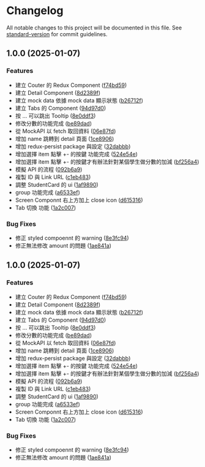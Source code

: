 # Changelog

All notable changes to this project will be documented in this file. See [standard-version](https://github.com/conventional-changelog/standard-version) for commit guidelines.

## 1.0.0 (2025-01-07)


### Features

* 建立 Couter 的 Redux Component ([f74bd59](https://github.com/horsekitlin/student-web/commit/f74bd597c7c56c5376e9235c27e0476bb2abef2d))
* 建立 Detail Component ([8d2389f](https://github.com/horsekitlin/student-web/commit/8d2389f78d25d2dbed66894eedbce6b9d8761e6d))
* 建立 mock data 依據 mock data 顯示狀態 ([b26712f](https://github.com/horsekitlin/student-web/commit/b26712f832a4268090a9015d9b46b2eedaede04f))
* 建立 Tabs 的 Component ([94d97d0](https://github.com/horsekitlin/student-web/commit/94d97d07fd6ff0a553db4ea29420183be7de6f09))
* 按 … 可以跳出 Tooltip ([8e0ddf3](https://github.com/horsekitlin/student-web/commit/8e0ddf3f488fc7447955995908ff68d09b60845a))
* 修改分數的功能完成 ([be89dad](https://github.com/horsekitlin/student-web/commit/be89dada2a07e4717b8522dd6bd7145618d20d4d))
* 從 MockAPI 以 fetch 取回資料 ([06e87fd](https://github.com/horsekitlin/student-web/commit/06e87fd5c7cb405b974183f515a0e7bbf207d172))
* 增加 name 跳轉到 detail 頁面 ([1ce8906](https://github.com/horsekitlin/student-web/commit/1ce8906f41d66e829463602f72842414163d744a))
* 增加 redux-persist package 與設定 ([32dabbb](https://github.com/horsekitlin/student-web/commit/32dabbb91474f53d54818ce5bf336bbc46a5b206))
* 增加選擇 item 點擊 +- 的按鍵 功能完成 ([524e54e](https://github.com/horsekitlin/student-web/commit/524e54edf0a91daccff16e18590f5a98c071d777))
* 增加選擇 item 點擊 +- 的按鍵才有辦法針對某個學生做分數的加減 ([bf256a4](https://github.com/horsekitlin/student-web/commit/bf256a4c82455c831766c94405d5e005d927ac2b))
* 模擬 API 的流程 ([092b6a9](https://github.com/horsekitlin/student-web/commit/092b6a99ba67a6d10466debd11915d2d77600a01))
* 複製 ID 與 Link URL ([c1eb483](https://github.com/horsekitlin/student-web/commit/c1eb483b83b566e4eb091ca1589ad2fe2b8c37a8))
* 調整 StudentCard 的 ui ([1af9890](https://github.com/horsekitlin/student-web/commit/1af9890dddf7bb909f3bca3f0e440ab0618b6499))
* group 功能完成 ([a6533ef](https://github.com/horsekitlin/student-web/commit/a6533ef755ec61544628234efa3d6c42feaf07a9))
* Screen  Componnt 右上方加上 close icon ([d615316](https://github.com/horsekitlin/student-web/commit/d615316126cf79addabc4271899b6370a7e18865))
* Tab 切換 功能 ([1a2c007](https://github.com/horsekitlin/student-web/commit/1a2c007e5ab15da5a5de57717f9205c57a5af237))


### Bug Fixes

* 修正 styled compoennt 的 warning ([8e3fc94](https://github.com/horsekitlin/student-web/commit/8e3fc94f952936e71544c04939665f68196aa3e9))
* 修正無法修改 amount 的問題 ([1ae841a](https://github.com/horsekitlin/student-web/commit/1ae841a4a61d46376bc975ef66dafd7a374b9adc))

## 1.0.0 (2025-01-07)


### Features

* 建立 Couter 的 Redux Component ([f74bd59](https://github.com/horsekitlin/student-web/commit/f74bd597c7c56c5376e9235c27e0476bb2abef2d))
* 建立 Detail Component ([8d2389f](https://github.com/horsekitlin/student-web/commit/8d2389f78d25d2dbed66894eedbce6b9d8761e6d))
* 建立 mock data 依據 mock data 顯示狀態 ([b26712f](https://github.com/horsekitlin/student-web/commit/b26712f832a4268090a9015d9b46b2eedaede04f))
* 建立 Tabs 的 Component ([94d97d0](https://github.com/horsekitlin/student-web/commit/94d97d07fd6ff0a553db4ea29420183be7de6f09))
* 按 … 可以跳出 Tooltip ([8e0ddf3](https://github.com/horsekitlin/student-web/commit/8e0ddf3f488fc7447955995908ff68d09b60845a))
* 修改分數的功能完成 ([be89dad](https://github.com/horsekitlin/student-web/commit/be89dada2a07e4717b8522dd6bd7145618d20d4d))
* 從 MockAPI 以 fetch 取回資料 ([06e87fd](https://github.com/horsekitlin/student-web/commit/06e87fd5c7cb405b974183f515a0e7bbf207d172))
* 增加 name 跳轉到 detail 頁面 ([1ce8906](https://github.com/horsekitlin/student-web/commit/1ce8906f41d66e829463602f72842414163d744a))
* 增加 redux-persist package 與設定 ([32dabbb](https://github.com/horsekitlin/student-web/commit/32dabbb91474f53d54818ce5bf336bbc46a5b206))
* 增加選擇 item 點擊 +- 的按鍵 功能完成 ([524e54e](https://github.com/horsekitlin/student-web/commit/524e54edf0a91daccff16e18590f5a98c071d777))
* 增加選擇 item 點擊 +- 的按鍵才有辦法針對某個學生做分數的加減 ([bf256a4](https://github.com/horsekitlin/student-web/commit/bf256a4c82455c831766c94405d5e005d927ac2b))
* 模擬 API 的流程 ([092b6a9](https://github.com/horsekitlin/student-web/commit/092b6a99ba67a6d10466debd11915d2d77600a01))
* 複製 ID 與 Link URL ([c1eb483](https://github.com/horsekitlin/student-web/commit/c1eb483b83b566e4eb091ca1589ad2fe2b8c37a8))
* 調整 StudentCard 的 ui ([1af9890](https://github.com/horsekitlin/student-web/commit/1af9890dddf7bb909f3bca3f0e440ab0618b6499))
* group 功能完成 ([a6533ef](https://github.com/horsekitlin/student-web/commit/a6533ef755ec61544628234efa3d6c42feaf07a9))
* Screen  Componnt 右上方加上 close icon ([d615316](https://github.com/horsekitlin/student-web/commit/d615316126cf79addabc4271899b6370a7e18865))
* Tab 切換 功能 ([1a2c007](https://github.com/horsekitlin/student-web/commit/1a2c007e5ab15da5a5de57717f9205c57a5af237))


### Bug Fixes

* 修正 styled compoennt 的 warning ([8e3fc94](https://github.com/horsekitlin/student-web/commit/8e3fc94f952936e71544c04939665f68196aa3e9))
* 修正無法修改 amount 的問題 ([1ae841a](https://github.com/horsekitlin/student-web/commit/1ae841a4a61d46376bc975ef66dafd7a374b9adc))
